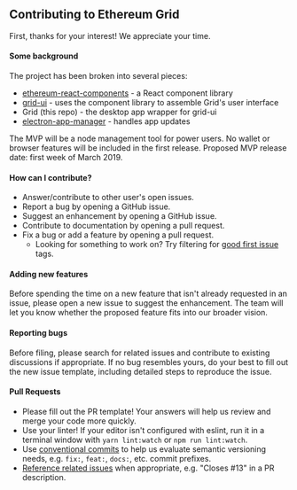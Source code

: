 ## Contributing to Ethereum Grid

First, thanks for your interest! We appreciate your time.

#### Some background

The project has been broken into several pieces:

- [ethereum-react-components](https://github.com/ethereum/ethereum-react-components) - a React component library
- [grid-ui](https://github.com/ethereum/grid-ui) - uses the component library to assemble Grid's user interface
- Grid (this repo) - the desktop app wrapper for grid-ui
- [electron-app-manager](https://github.com/PhilippLgh/electron-app-manager) - handles app updates

The MVP will be a node management tool for power users. No wallet or browser features will be included in the first release. Proposed MVP release date: first week of March 2019.

#### How can I contribute?

- Answer/contribute to other user's open issues.
- Report a bug by opening a GitHub issue.
- Suggest an enhancement by opening a GitHub issue.
- Contribute to documentation by opening a pull request.
- Fix a bug or add a feature by opening a pull request.
  - Looking for something to work on? Try filtering for [good first issue](https://github.com/ethereum/grid/labels/good%20first%20issue) tags.

#### Adding new features

Before spending the time on a new feature that isn't already requested in an issue, please open a new issue to suggest the enhancement. The team will let you know whether the proposed feature fits into our broader vision.

#### Reporting bugs

Before filing, please search for related issues and contribute to existing discussions if appropriate. If no bug resembles yours, do your best to fill out the new issue template, including detailed steps to reproduce the issue.

#### Pull Requests

- Please fill out the PR template! Your answers will help us review and merge your code more quickly.
- Use your linter! If your editor isn't configured with eslint, run it in a terminal window with `yarn lint:watch` or `npm run lint:watch`.
- Use [conventional commits](https://www.conventionalcommits.org/) to help us evaluate semantic versioning needs, e.g. `fix:`, `feat:`, `docs:`, etc. commit prefixes.
- [Reference related issues](https://help.github.com/articles/closing-issues-using-keywords/) when appropriate, e.g. "Closes #13" in a PR description.
